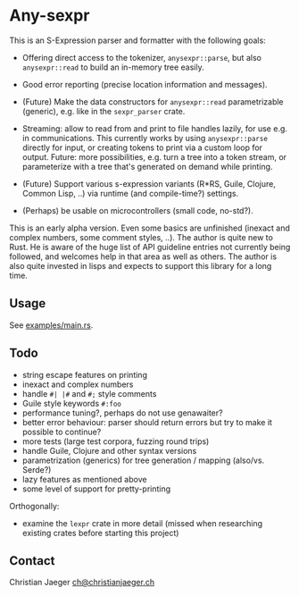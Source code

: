 # Any-sexpr

This is an S-Expression parser and formatter with the following goals:

* Offering direct access to the tokenizer, `anysexpr::parse`, but also
  `anysexpr::read` to build an in-memory tree easily.

* Good error reporting (precise location information and
  messages).

* (Future) Make the data constructors for `anysexpr::read`
  parametrizable (generic), e.g. like in the `sexpr_parser` crate.

* Streaming: allow to read from and print to file handles lazily, for
  use e.g. in communications. This currently works by using
  `anysexpr::parse` directly for input, or creating tokens to print
  via a custom loop for output. Future: more possibilities, e.g. turn
  a tree into a token stream, or parameterize with a tree that's
  generated on demand while printing.

* (Future) Support various s-expression variants (R*RS, Guile, Clojure,
  Common Lisp, ..) via runtime (and compile-time?) settings.

* (Perhaps) be usable on microcontrollers (small code, no-std?).

This is an early alpha version. Even some basics are unfinished
(inexact and complex numbers, some comment styles, ..).
The author is quite new to Rust. He is aware of the huge list of API
guideline entries not currently being followed, and welcomes help in
that area as well as others. The author is also quite invested in
lisps and expects to support this library for a long time.

## Usage

See [examples/main.rs](examples/main.rs).

## Todo

* string escape features on printing
* inexact and complex numbers
* handle `#| |#` and `#;` style comments
* Guile style keywords `#:foo`
* performance tuning?, perhaps do not use genawaiter?
* better error behaviour: parser should return errors but try to make
  it possible to continue?
* more tests (large test corpora, fuzzing round trips)
* handle Guile, Clojure and other syntax versions
* parametrization (generics) for tree generation / mapping (also/vs. Serde?)
* lazy features as mentioned above
* some level of support for pretty-printing

Orthogonally:

* examine the `lexpr` crate in more detail (missed when researching
  existing crates before starting this project)

## Contact

Christian Jaeger <ch@christianjaeger.ch>

